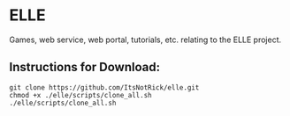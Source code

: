 # ELLE
Games, web service, web portal, tutorials, etc. relating to the ELLE project.

## Instructions for Download:
`git clone https://github.com/ItsNotRick/elle.git`  
`chmod +x ./elle/scripts/clone_all.sh`   
`./elle/scripts/clone_all.sh`    

